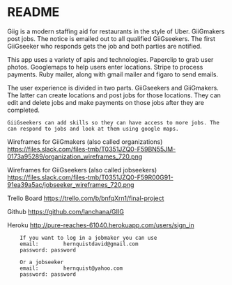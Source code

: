 # README

Giig is a modern staffing aid for restaurants in the style of Uber. GiiGmakers post jobs.  The notice is emailed out to all qualified GiiGseekers. The first GiiGseeker who responds gets the job and both parties are notified.

This app uses a variety of apis and technologies.
    Paperclip to grab user photos.
    Googlemaps to help users enter locations.
    Stripe to process payments.
    Ruby mailer, along with gmail mailer and figaro to send emails.

The user experience is divided in two parts.
    GiiGseekers and GiiGmakers. The latter can create locations and post jobs for those locations. They can edit and delete jobs and make payments on those jobs after they are completed.

    GiiGseekers can add skills so they can have access to more jobs. The can respond to jobs and look at them using google maps.

Wireframes for GiiGmakers (also called organizations)
https://files.slack.com/files-tmb/T0351JZQ0-F59BN55JM-0173a95289/organization_wireframes_720.png

Wireframes for GiiGseekers (also called jobseekers)
https://files.slack.com/files-tmb/T0351JZQ0-F59R00G91-91ea39a5ac/jobseeker_wireframes_720.png

Trello Board
https://trello.com/b/bnfqXrn1/final-project

Github
https://github.com/lanchana/GIIG

Heroku
http://pure-reaches-61040.herokuapp.com/users/sign_in

        If you want to log in a jobmaker you can use
        email:        hernquistdavid@gmail.com
        password: password

        Or a jobseeker
        email:        hernquist@yahoo.com
        password: password
